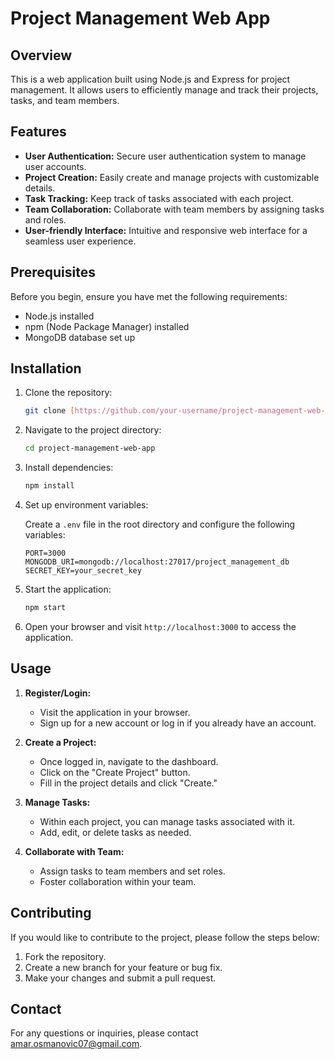 # Project Management Web App

## Overview

This is a web application built using Node.js and Express for project management. It allows users to efficiently manage and track their projects, tasks, and team members.

## Features

- **User Authentication:** Secure user authentication system to manage user accounts.
- **Project Creation:** Easily create and manage projects with customizable details.
- **Task Tracking:** Keep track of tasks associated with each project.
- **Team Collaboration:** Collaborate with team members by assigning tasks and roles.
- **User-friendly Interface:** Intuitive and responsive web interface for a seamless user experience.

## Prerequisites

Before you begin, ensure you have met the following requirements:

- Node.js installed
- npm (Node Package Manager) installed
- MongoDB database set up

## Installation

1. Clone the repository:

    ```bash
    git clone [https://github.com/your-username/project-management-web-app.git](https://github.com/AmarOsmanovic/projectMenagment.git)
    ```

2. Navigate to the project directory:

    ```bash
    cd project-management-web-app
    ```

3. Install dependencies:

    ```bash
    npm install
    ```

4. Set up environment variables:

    Create a `.env` file in the root directory and configure the following variables:

    ```env
    PORT=3000
    MONGODB_URI=mongodb://localhost:27017/project_management_db
    SECRET_KEY=your_secret_key
    ```

5. Start the application:

    ```bash
    npm start
    ```

6. Open your browser and visit `http://localhost:3000` to access the application.

## Usage

1. **Register/Login:**
   - Visit the application in your browser.
   - Sign up for a new account or log in if you already have an account.

2. **Create a Project:**
   - Once logged in, navigate to the dashboard.
   - Click on the "Create Project" button.
   - Fill in the project details and click "Create."

3. **Manage Tasks:**
   - Within each project, you can manage tasks associated with it.
   - Add, edit, or delete tasks as needed.

4. **Collaborate with Team:**
   - Assign tasks to team members and set roles.
   - Foster collaboration within your team.

## Contributing

If you would like to contribute to the project, please follow the steps below:

1. Fork the repository.
2. Create a new branch for your feature or bug fix.
3. Make your changes and submit a pull request.

## Contact

For any questions or inquiries, please contact amar.osmanovic07@gmail.com.

